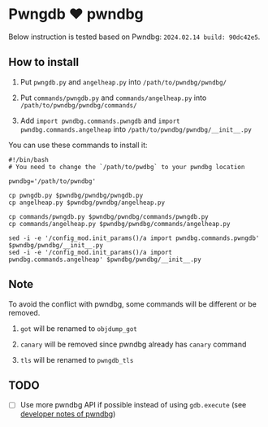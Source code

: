 # Pwngdb ❤️ pwndbg

Below instruction is tested based on Pwndbg: `2024.02.14 build: 90dc42e5`.

## How to install

1. Put `pwngdb.py` and `angelheap.py` into `/path/to/pwndbg/pwndbg/`

2. Put `commands/pwngdb.py` and `commands/angelheap.py` into `/path/to/pwndbg/pwndbg/commands/`

3. Add `import pwndbg.commands.pwngdb` and `import pwndbg.commands.angelheap` into `/path/to/pwndbg/pwndbg/__init__.py`

You can use these commands to install it:

```shell
#!/bin/bash
# You need to change the `/path/to/pwdbg` to your pwndbg location

pwndbg='/path/to/pwndbg'

cp pwngdb.py $pwndbg/pwndbg/pwngdb.py
cp angelheap.py $pwndbg/pwndbg/angelheap.py

cp commands/pwngdb.py $pwndbg/pwndbg/commands/pwngdb.py
cp commands/angelheap.py $pwndbg/pwndbg/commands/angelheap.py

sed -i -e '/config_mod.init_params()/a import pwndbg.commands.pwngdb' $pwndbg/pwndbg/__init__.py
sed -i -e '/config_mod.init_params()/a import pwndbg.commands.angelheap' $pwndbg/pwndbg/__init__.py
```

## Note

To avoid the conflict with pwndbg, some commands will be different or be removed.

1. `got` will be renamed to `objdump_got`

2. `canary` will be removed since pwndbg already has `canary` command

3. `tls` will be renamed to `pwngdb_tls`

## TODO

- [ ] Use more pwndbg API if possible instead of using `gdb.execute` (see [developer notes of pwndbg](https://github.com/pwndbg/pwndbg/blob/dev/DEVELOPING.md))

